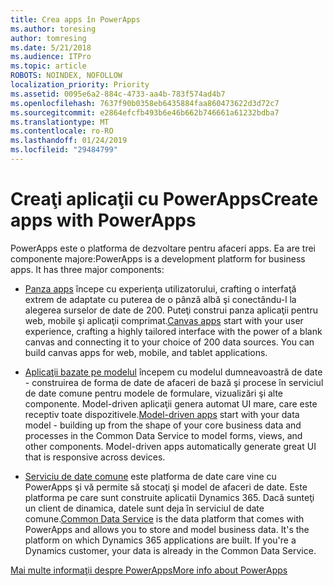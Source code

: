 ```yaml
---
title: Crea apps în PowerApps
ms.author: toresing
author: tomresing
ms.date: 5/21/2018
ms.audience: ITPro
ms.topic: article
ROBOTS: NOINDEX, NOFOLLOW
localization_priority: Priority
ms.assetid: 0095e6a2-884c-4733-aa4b-783f574ad4b7
ms.openlocfilehash: 7637f90b0358eb6435884faa860473622d3d72c7
ms.sourcegitcommit: e2864efcfb493b6e46b662b746661a61232bdba7
ms.translationtype: MT
ms.contentlocale: ro-RO
ms.lasthandoff: 01/24/2019
ms.locfileid: "29484799"
---
```

# <a name="create-apps-with-powerapps"></a><span data-ttu-id="0b7f7-102">Creaţi aplicaţii cu PowerApps</span><span class="sxs-lookup"><span data-stu-id="0b7f7-102">Create apps with PowerApps</span></span>

<span data-ttu-id="0b7f7-p101">PowerApps este o platforma de dezvoltare pentru afaceri apps. Ea are trei componente majore:</span><span class="sxs-lookup"><span data-stu-id="0b7f7-p101">PowerApps is a development platform for business apps. It has three major components:</span></span> 
  
- <span data-ttu-id="0b7f7-p102">[Panza apps](https://go.microsoft.com/fwlink/?linkid=874495) începe cu experienţa utilizatorului, crafting o interfaţă extrem de adaptate cu puterea de o pânză albă şi conectându-l la alegerea surselor de date de 200. Puteţi construi panza aplicaţii pentru web, mobile şi aplicaţii comprimat.</span><span class="sxs-lookup"><span data-stu-id="0b7f7-p102">[Canvas apps](https://go.microsoft.com/fwlink/?linkid=874495) start with your user experience, crafting a highly tailored interface with the power of a blank canvas and connecting it to your choice of 200 data sources. You can build canvas apps for web, mobile, and tablet applications.</span></span> 
    
- <span data-ttu-id="0b7f7-p103">[Aplicaţii bazate pe modelul](https://go.microsoft.com/fwlink/?linkid=874496) începem cu modelul dumneavoastră de date - construirea de forma de date de afaceri de bază şi procese în serviciul de date comune pentru modele de formulare, vizualizări şi alte componente. Model-driven aplicaţii genera automat UI mare, care este receptiv toate dispozitivele.</span><span class="sxs-lookup"><span data-stu-id="0b7f7-p103">[Model-driven apps](https://go.microsoft.com/fwlink/?linkid=874496) start with your data model - building up from the shape of your core business data and processes in the Common Data Service to model forms, views, and other components. Model-driven apps automatically generate great UI that is responsive across devices.</span></span> 
    
- <span data-ttu-id="0b7f7-p104">[Serviciu de date comune](https://go.microsoft.com/fwlink/?linkid=874497) este platforma de date care vine cu PowerApps şi vă permite să stocaţi şi model de afaceri de date. Este platforma pe care sunt construite aplicatii Dynamics 365. Dacă sunteţi un client de dinamica, datele sunt deja în serviciul de date comune.</span><span class="sxs-lookup"><span data-stu-id="0b7f7-p104">[Common Data Service](https://go.microsoft.com/fwlink/?linkid=874497) is the data platform that comes with PowerApps and allows you to store and model business data. It's the platform on which Dynamics 365 applications are built. If you're a Dynamics customer, your data is already in the Common Data Service.</span></span> 
    
[<span data-ttu-id="0b7f7-112">Mai multe informaţii despre PowerApps</span><span class="sxs-lookup"><span data-stu-id="0b7f7-112">More info about PowerApps</span></span>](https://go.microsoft.com/fwlink/?linkid=874498)
  

